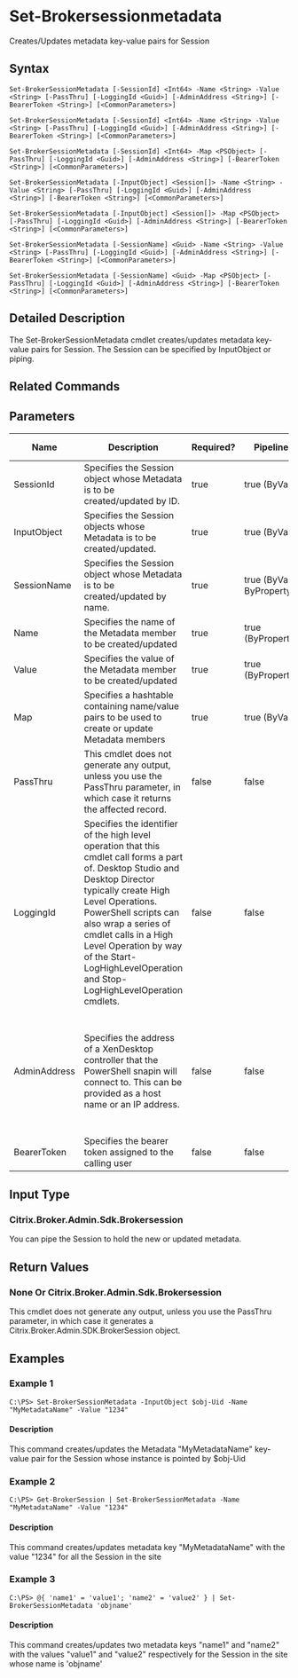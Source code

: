 ﻿
# Set-Brokersessionmetadata
Creates/Updates metadata key-value pairs for Session
## Syntax
```
Set-BrokerSessionMetadata [-SessionId] <Int64> -Name <String> -Value <String> [-PassThru] [-LoggingId <Guid>] [-AdminAddress <String>] [-BearerToken <String>] [<CommonParameters>]

Set-BrokerSessionMetadata [-SessionId] <Int64> -Name <String> -Value <String> [-PassThru] [-LoggingId <Guid>] [-AdminAddress <String>] [-BearerToken <String>] [<CommonParameters>]

Set-BrokerSessionMetadata [-SessionId] <Int64> -Map <PSObject> [-PassThru] [-LoggingId <Guid>] [-AdminAddress <String>] [-BearerToken <String>] [<CommonParameters>]

Set-BrokerSessionMetadata [-InputObject] <Session[]> -Name <String> -Value <String> [-PassThru] [-LoggingId <Guid>] [-AdminAddress <String>] [-BearerToken <String>] [<CommonParameters>]

Set-BrokerSessionMetadata [-InputObject] <Session[]> -Map <PSObject> [-PassThru] [-LoggingId <Guid>] [-AdminAddress <String>] [-BearerToken <String>] [<CommonParameters>]

Set-BrokerSessionMetadata [-SessionName] <Guid> -Name <String> -Value <String> [-PassThru] [-LoggingId <Guid>] [-AdminAddress <String>] [-BearerToken <String>] [<CommonParameters>]

Set-BrokerSessionMetadata [-SessionName] <Guid> -Map <PSObject> [-PassThru] [-LoggingId <Guid>] [-AdminAddress <String>] [-BearerToken <String>] [<CommonParameters>]
```
## Detailed Description
The Set-BrokerSessionMetadata cmdlet creates/updates metadata key-value pairs for Session. The Session can be specified by InputObject or piping.


## Related Commands

## Parameters
| Name   | Description | Required? | Pipeline Input | Default Value |
| --- | --- | --- | --- | --- |
| SessionId | Specifies the Session object whose Metadata is to be created/updated by ID. | true | true (ByValue) |  |
| InputObject | Specifies the Session objects whose Metadata is to be created/updated. | true | true (ByValue) |  |
| SessionName | Specifies the Session object whose Metadata is to be created/updated by name. | true | true (ByValue, ByPropertyName) |  |
| Name | Specifies the name of the Metadata member to be created/updated | true | true (ByPropertyName) |  |
| Value | Specifies the value of the Metadata member to be created/updated | true | true (ByPropertyName) |  |
| Map | Specifies a hashtable containing name/value pairs to be used to create or update Metadata members | true | true (ByValue) |  |
| PassThru | This cmdlet does not generate any output, unless you use the PassThru parameter, in which case it returns the affected record. | false | false | False |
| LoggingId | Specifies the identifier of the high level operation that this cmdlet call forms a part of. Desktop Studio and Desktop Director typically create High Level Operations. PowerShell scripts can also wrap a series of cmdlet calls in a High Level Operation by way of the Start-LogHighLevelOperation and Stop-LogHighLevelOperation cmdlets. | false | false |  |
| AdminAddress | Specifies the address of a XenDesktop controller that the PowerShell snapin will connect to. This can be provided as a host name or an IP address. | false | false | Localhost. Once a value is provided by any cmdlet, this value will become the default. |
| BearerToken | Specifies the bearer token assigned to the calling user | false | false |  |

## Input Type

### Citrix.Broker.Admin.Sdk.Brokersession
You can pipe the Session to hold the new or updated metadata.
## Return Values

### None Or Citrix.Broker.Admin.Sdk.Brokersession
This cmdlet does not generate any output, unless you use the PassThru parameter, in which case it generates a Citrix.Broker.Admin.SDK.BrokerSession object.
## Examples

### Example 1
```
C:\PS> Set-BrokerSessionMetadata -InputObject $obj-Uid -Name "MyMetadataName" -Value "1234"
```
#### Description
This command creates/updates the Metadata "MyMetadataName" key-value pair for the Session whose instance is pointed by \$obj-Uid
### Example 2
```
C:\PS> Get-BrokerSession | Set-BrokerSessionMetadata -Name "MyMetadataName" -Value "1234"
```
#### Description
This command creates/updates metadata key "MyMetadataName" with the value "1234" for all the Session in the site
### Example 3
```
C:\PS> @{ 'name1' = 'value1'; 'name2' = 'value2' } | Set-BrokerSessionMetadata 'objname'
```
#### Description
This command creates/updates two metadata keys "name1" and "name2" with the values "value1" and "value2" respectively for the Session in the site whose name is 'objname'

